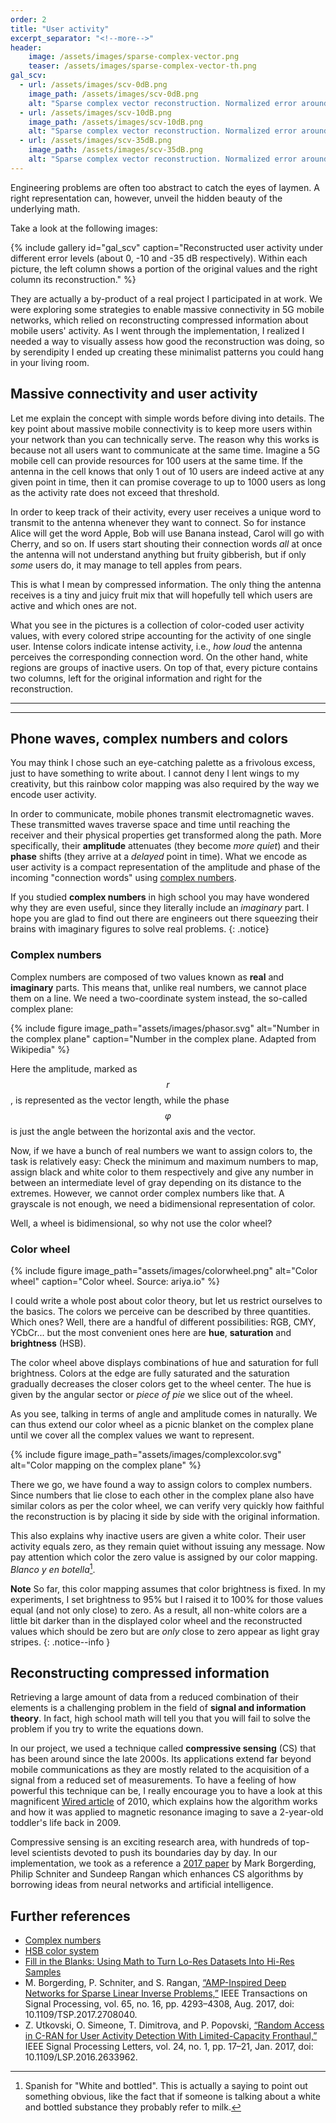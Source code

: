 ```yaml
---
order: 2
title: "User activity"
excerpt_separator: "<!--more-->"
header:
    image: /assets/images/sparse-complex-vector.png
    teaser: /assets/images/sparse-complex-vector-th.png
gal_scv:
  - url: /assets/images/scv-0dB.png
    image_path: /assets/images/scv-0dB.png
    alt: "Sparse complex vector reconstruction. Normalized error around 0 dB"
  - url: /assets/images/scv-10dB.png
    image_path: /assets/images/scv-10dB.png
    alt: "Sparse complex vector reconstruction. Normalized error around -10 dB"
  - url: /assets/images/scv-35dB.png
    image_path: /assets/images/scv-35dB.png
    alt: "Sparse complex vector reconstruction. Normalized error around -35 dB"
---
```


Engineering problems are often too abstract to catch the eyes of laymen.
A right representation can, however, unveil the hidden
beauty of the underlying math.

<!--more-->

Take a look at the following images:

{% include gallery id="gal_scv" caption="Reconstructed user activity under different error levels (about 0, -10 and -35 dB respectively). Within each picture, the left column shows a portion of the original values and the right column its reconstruction." %}

They are actually a by-product of a real project I participated in
at work. We were exploring some strategies to enable massive connectivity in 5G mobile networks,
which relied on reconstructing compressed information
about mobile users' activity. As I went through the implementation,
I realized I needed a way to visually assess how good the reconstruction was doing,
so by serendipity I ended up
creating these minimalist patterns you could hang in your living room.

## Massive connectivity and user activity

Let me explain the concept with simple words before diving into details.
The key point about massive mobile connectivity is to keep more users within your
network than you can technically serve. The reason why this works is because not
all users want to communicate at the same time.
Imagine a 5G mobile cell can provide resources for 100 users at the same time.
If the antenna in the cell knows that only 1 out of 10 users are indeed active at any given point in time,
then it can promise coverage to up to 1000 users as long as the activity rate
does not exceed that threshold.

In order to keep track of their activity, every user receives a unique word
to transmit to the antenna whenever they want to connect. So for instance
Alice will get the word Apple,
Bob will use Banana instead, Carol will go with Cherry, and so on.
If users start shouting their connection words _all_ at once the antenna will not understand
anything but fruity gibberish,
but if only _some_ users do, it may manage to tell apples from pears.

This is what I mean by compressed information. The only thing the antenna receives
is a tiny and juicy fruit mix that will hopefully tell which users are active and
which ones are not.

What you see in the pictures is a collection
of color-coded user activity values, with every colored stripe accounting for the activity
of one single user.
Intense colors indicate intense activity, i.e., _how loud_ the antenna perceives
the corresponding connection word. On the other hand, white regions are groups of inactive users.
On top of that, every picture contains two columns, left for the original information and right
for the reconstruction.

---
---

## Phone waves, complex numbers and colors

You may think I chose such an eye-catching palette as a frivolous excess, just to have something
to write about. I cannot deny I lent wings to my creativity,
but this rainbow color mapping was also required by the way we encode user activity.

In order to communicate, mobile phones transmit electromagnetic waves.
These transmitted waves traverse space and time until reaching the receiver
and their physical properties get transformed along the path. More specifically,
their **amplitude** attenuates (they become _more quiet_) and their **phase** shifts
(they arrive at a _delayed_ point in time). What we encode as user activity is a compact
representation of the amplitude and phase of the incoming "connection words"
using [complex numbers].

<i class="fas fa-graduation-cap"></i>
If you studied **complex numbers** in high school you may have wondered
why they are even useful, since they literally include an _imaginary_ part.
I hope you are glad to find out there are engineers out there squeezing
their brains with imaginary figures to solve real problems.
{: .notice}

### Complex numbers

Complex numbers are composed of two values known as **real** and **imaginary** parts.
This means that, unlike real numbers,
we cannot place them on a line.
We need a two-coordinate system instead, the so-called complex plane:

{% include figure image_path="assets/images/phasor.svg" alt="Number in the complex plane" caption="Number in the complex plane. Adapted from Wikipedia" %}

Here the amplitude, marked as $$r$$, is represented as the vector length,
while the phase  $$\varphi$$ is just the angle between the horizontal axis and the vector.

Now, if we have a bunch of real numbers we want to assign colors to,
the task is relatively easy: Check the minimum and maximum numbers to map, assign black and white color
to them respectively and give any number in between an intermediate level of gray depending on its distance
to the extremes. However, we cannot order complex numbers like that. A grayscale is not enough, we need a
bidimensional representation of color.

Well, a wheel is bidimensional,
so why not use the color wheel?

### Color wheel

{% include figure image_path="assets/images/colorwheel.png" alt="Color wheel" caption="Color wheel. Source: ariya.io" %}

I could write a whole post about color theory, but let us restrict ourselves to the basics.
The colors we perceive can be described by three quantities. Which ones? Well,
there are a handful of different possibilities: RGB, CMY, YCbCr... but the
most convenient ones here
are **hue**, **saturation** and **brightness** (HSB).

The color wheel above displays combinations of hue and saturation for full brightness.
Colors at the edge are fully saturated and
the saturation gradually decreases the closer colors get to the wheel center.
The hue is given by the angular sector or _piece of pie_ we slice out of the
wheel.

As you see, talking in terms of angle and amplitude comes in naturally.
We can thus
extend our color wheel as a picnic blanket on the complex plane until
we cover all the complex values we want to represent.

{% include figure image_path="assets/images/complexcolor.svg" alt="Color mapping on the complex plane" %}

There we go, we have found a way to assign colors to complex numbers.
Since numbers that lie close to each other in the complex plane also have similar
colors as per the color wheel, we can verify very quickly how faithful the reconstruction is
by placing it side by side with the original information.

This also explains why inactive users are given a white color. Their user activity equals zero,
as they remain quiet without issuing any message.
Now pay attention which color the zero value is assigned by our color mapping.
_Blanco y en botella_[^1].


**Note** So far, this color mapping assumes that color brightness is fixed.
In my experiments, I set brightness to 95% but I raised it to 100% for those values
equal (and not only close) to zero. As a result, all non-white colors are a little
bit darker than in the displayed color wheel and
the reconstructed values which should be zero but are _only_ close to zero
appear as light gray stripes.
{: .notice--info }

## Reconstructing compressed information

Retrieving a large amount of data from a reduced combination of their elements is a challenging problem
in the field of **signal and information theory**.
In fact, high school math will tell you that you will fail to solve the problem
if you try to write the equations down.

In our project, we used a technique called **compressive sensing** (CS)
that has been around since the late 2000s. Its applications extend far beyond
mobile communications as they are mostly related to the acquisition of a signal from
a reduced set of measurements. To have a feeling of how powerful this technique can be,
I really encourage you to have a look at this magnificent
[Wired article][wired] of 2010,
which explains how the algorithm works and how it 
was applied to magnetic resonance imaging to
save a 2-year-old toddler's life back in 2009.

Compressive sensing is an exciting research area, with hundreds of top-level scientists devoted to
push its boundaries day by day. In our implementation, we took as a reference a
[2017 paper](http://ieeexplore.ieee.org/document/7934066/) by
Mark Borgerding, Philip Schniter and Sundeep Rangan which enhances CS algorithms by borrowing
ideas from neural networks and artificial intelligence.

## Further references

- [Complex numbers]
- [HSB color system](https://en.wikipedia.org/wiki/HSL_and_HSV)
- [Fill in the Blanks: Using Math to Turn Lo-Res Datasets Into Hi-Res Samples][wired]
- M. Borgerding, P. Schniter, and S. Rangan,
[“AMP-Inspired Deep Networks for Sparse Linear Inverse Problems,”][lamp] IEEE Transactions on Signal Processing, vol. 65, no. 16, pp. 4293–4308, Aug. 2017, doi: 10.1109/TSP.2017.2708040.
- Z. Utkovski, O. Simeone, T. Dimitrova, and P. Popovski,
[“Random Access in C-RAN for User Activity Detection With Limited-Capacity Fronthaul,”](http://ieeexplore.ieee.org/document/7762775/)
IEEE Signal Processing Letters, vol. 24, no. 1, pp. 17–21, Jan. 2017, doi: 10.1109/LSP.2016.2633962.

[^1]: Spanish for "White and bottled". This is actually a saying to point out something obvious, like the fact that if someone is talking about a white and bottled substance they probably refer to milk.

[wired]: https://www.wired.com/2010/02/ff_algorithm/
[complex numbers]: https://en.wikipedia.org/wiki/Complex_number
[lamp]: http://ieeexplore.ieee.org/document/7934066/